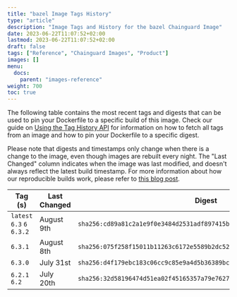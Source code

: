 ```yaml
---
title: "bazel Image Tags History"
type: "article"
description: "Image Tags and History for the bazel Chainguard Image"
date: 2023-06-22T11:07:52+02:00
lastmod: 2023-06-22T11:07:52+02:00
draft: false
tags: ["Reference", "Chainguard Images", "Product"]
images: []
menu:
  docs:
    parent: "images-reference"
weight: 700
toc: true
---
```


The following table contains the most recent tags and digests that can be used to pin your Dockerfile to a specific build of this image. Check our guide on [Using the Tag History API](/chainguard/chainguard-images/using-the-tag-history-api/) for information on how to fetch all tags from an image and how to pin your Dockerfile to a specific digest.

Please note that digests and timestamps only change when there is a change to the image, even though images are rebuilt every night. The "Last Changed" column indicates when the image was last modified, and doesn't always reflect the latest build timestamp. For more information about how our reproducible builds work, please refer to [this blog post](https://www.chainguard.dev/unchained/reproducing-chainguards-reproducible-image-builds).

| Tag (s)                     | Last Changed | Digest                                                                    |
|-----------------------------|--------------|---------------------------------------------------------------------------|
|  `latest` `6.3` `6` `6.3.2` | August 9th   | `sha256:cd89a81c2a1e9f0e3484d2531adf897415b0d111fa1c4a33419a250a55eb76b0` |
|  `6.3.1`                    | August 8th   | `sha256:075f258f15011b11263c6172e5589b2dc525722cc59411c630d35378c258fa09` |
|  `6.3.0`                    | July 31st    | `sha256:d4f179ebc183c06cc9c85e9a4d5b36389bc380535e4025cac7c9a50f05870f49` |
|  `6.2.1` `6.2`              | July 20th    | `sha256:32d58196474d51ea02f45165357a79e76277482c5ba370d2c1048a1cfd4c2bc4` |
